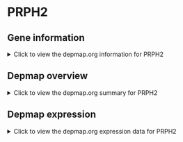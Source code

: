 <h1>PRPH2</h1>

<h2>Gene information</h2>
<details>
  <summary>Click to view the depmap.org information for PRPH2</summary>
  <iframe src="https://depmap.org/portal/gene/PRPH2?tab=about" style="border:none;width:100%;height:800px"></iframe>
</details>

<h2>Depmap overview</h2>
<details>
  <summary>Click to view the depmap.org summary for PRPH2</summary>
  <iframe src="https://depmap.org/portal/gene/PRPH2?tab=overview" style="border:none;width:100%;height:800px"></iframe>
</details>

<h2>Depmap expression</h2>
<details>
  <summary>Click to view the depmap.org expression data for PRPH2</summary>
  <iframe src="https://depmap.org/portal/gene/PRPH2?tab=characterization" style="border:none;width:100%;height:800px"></iframe>
</details>


<!--
<h2>Reactome Pathway diagram</h2>
PNAME
-->


